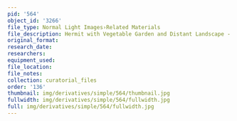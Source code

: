 ```yaml
---
pid: '564'
object_id: '3266'
file_type: Normal Light Images›Related Materials
file_description: Hermit with Vegetable Garden and Distant Landscape - Extra 1
original_format:
research_date:
researchers:
equipment_used:
file_location:
file_notes:
collection: curatorial_files
order: '136'
thumbnail: img/derivatives/simple/564/thumbnail.jpg
fullwidth: img/derivatives/simple/564/fullwidth.jpg
full: img/derivatives/simple/564/fullwidth.jpg
---
```

